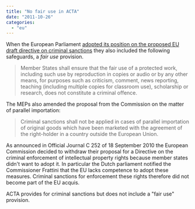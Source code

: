 ```yaml
---
title: "No fair use in ACTA"
date: "2011-10-26"
categories: 
  - "eu"
---
```


When the European Parliament [adopted its position on the proposed EU draft directive on criminal sanctions](http://www.europarl.europa.eu/sides/getDoc.do?pubRef=-//EP//TEXT+TA+P6-TA-2007-0145+0+DOC+XML+V0//EN) they also included the following safeguards, a _fair use_ provision.

> Member States shall ensure that the fair use of a protected work, including such use by reproduction in copies or audio or by any other means, for purposes such as criticism, comment, news reporting, teaching (including multiple copies for classroom use), scholarship or research, does not constitute a criminal offence.

The MEPs also amended the proposal from the Commission on the matter of parallel importation:

> Criminal sanctions shall not be applied in cases of parallel importation of original goods which have been marketed with the agreement of the right-holder in a country outside the European Union.

As announced in Official Journal C 252 of 18 September 2010 the European Commission decided to withdraw their proposal for a Directive on the criminal enforcement of intellectual property rights because member states didn't want to adopt it. In particular the Dutch parliament notified the Commissioner Frattini that the EU lacks competence to adopt these measures. Criminal sanctions for enforcement these rights therefore did not become part of the EU acquis.

ACTA provides for criminal sanctions but does not include a "fair use" provision.
